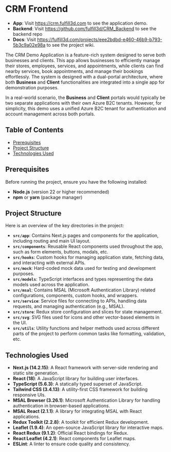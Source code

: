 # CRM Frontend

- **App**: Visit https://crm.fulfill3d.com to see the application demo.
- **Backend**: Visit https://github.com/fulfill3d/CRM_Backend to see the backend repo
- **Docs**: Visit https://fulfill3d.com/projects/eee2bdbd-e460-46b9-b793-5b3c9a02e98a to see the project wiki.

The CRM Demo Application is a feature-rich system designed to serve both businesses and clients. This app allows businesses to efficiently manage their stores, employees, services, and appointments, while clients can find nearby services, book appointments, and manage their bookings effortlessly. The system is designed with a dual-portal architecture, where both **Business** and **Client** functionalities are integrated into a single app for demonstration purposes.

In a real-world scenario, the **Business** and **Client** portals would typically be two separate applications with their own Azure B2C tenants. However, for simplicity, this demo uses a unified Azure B2C tenant for authentication and account management across both portals.

## Table of Contents

- [Prerequisites](#prerequisites)
- [Project Structure](#project-structure)
- [Technologies Used](#technologies-used)

## Prerequisites

Before running the project, ensure you have the following installed:

- **Node.js** (version 22 or higher recommended)
- **npm** or **yarn** (package manager)

## Project Structure

Here is an overview of the key directories in the project:

- **`src/app`**: Contains Next.js pages and components for the application, including routing and main UI layout.
- **`src/components`**: Reusable React components used throughout the app, such as form elements, buttons, modals, etc.
- **`src/hooks`**: Custom hooks for managing application state, fetching data, and interacting with external APIs.
- **`src/mock`**: Hard-coded mock data used for testing and development purposes.
- **`src/models`**: TypeScript interfaces and types representing the data models used across the application.
- **`src/msal`**: Contains MSAL (Microsoft Authentication Library) related configurations, components, custom hooks, and wrappers.
- **`src/service`**: Service files for connecting to APIs, handling data requests, and managing authentication (e.g., MSAL).
- **`src/store`**: Redux store configuration and slices for state management.
- **`src/svg`**: SVG files used for icons and other vector-based elements in the UI.
- **`src/utils`**: Utility functions and helper methods used across different parts of the project to perform common tasks like formatting, validation, etc.

## Technologies Used

- **Next.js (14.2.15)**: A React framework with server-side rendering and static site generation.
- **React (18)**: A JavaScript library for building user interfaces.
- **TypeScript (5.6.3)**: A statically typed superset of JavaScript.
- **Tailwind CSS (3.4.13)**: A utility-first CSS framework for building responsive UIs.
- **MSAL Browser (3.26.1)**: Microsoft Authentication Library for handling authentication in browser-based applications.
- **MSAL React (2.1.1)**: A library for integrating MSAL with React applications.
- **Redux Toolkit (2.2.8)**: A toolkit for efficient Redux development.
- **Leaflet (1.9.4)**: An open-source JavaScript library for interactive maps.
- **React Redux (9.1.2)**: Official React bindings for Redux.
- **React Leaflet (4.2.1)**: React components for Leaflet maps.
- **ESLint**: A linter to ensure code quality and consistency.
